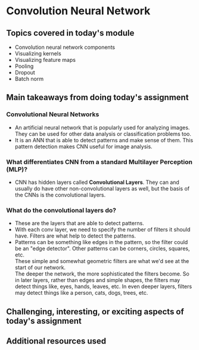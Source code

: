 # Convolution Neural Network

## Topics covered in today's module
* Convolution neural network components
* Visualizing kernels
* Visualizing feature maps
* Pooling
* Dropout
* Batch norm

## Main takeaways from doing today's assignment
### Convolutional Neural Networks
- An artificial neural network that is popularly used for analyzing images. They can be used for other data analysis or classification problems too.
- It is an ANN that is able to detect patterns and make sense of them. This pattern detection makes CNN useful for image analysis.

### What differentiates CNN from a standard Multilayer Perception (MLP)?
- CNN has hidden layers called **Convolutional Layers**. They can and usually do have other non-convolutional layers as well, but the basis of the CNNs is the convolutional layers.

### What do the convolutional layers do?
- These are the layers that are able to detect patterns.
- With each conv layer, we need to specify the number of filters it should have. Filters are what help to detect the patterns.
- Patterns can be something like edges in the pattern, so the filter could be an "edge detector". Other patterns can be corners, circles, squares, etc.<br>
These simple and somewhat geometric filters are what we'd see at the start of our network.<br>
The deeper the network, the more sophisticated the filters become. So in later layers, rather than edges and simple shapes, the filters may detect things like, eyes, hands, leaves, etc. In even deeper layers, filters may detect things like a person, cats, dogs, trees, etc.



## Challenging, interesting, or exciting aspects of today's assignment
<To be filled>

## Additional resources used 
<To be filled>
